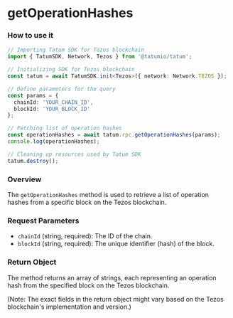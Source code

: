 # getOperationHashes

### How to use it

```typescript
// Importing Tatum SDK for Tezos blockchain
import { TatumSDK, Network, Tezos } from '@tatumio/tatum';

// Initializing SDK for Tezos blockchain
const tatum = await TatumSDK.init<Tezos>({ network: Network.TEZOS });

// Define parameters for the query
const params = {
  chainId: 'YOUR_CHAIN_ID',
  blockId: 'YOUR_BLOCK_ID'
};

// Fetching list of operation hashes
const operationHashes = await tatum.rpc.getOperationHashes(params);
console.log(operationHashes);

// Cleaning up resources used by Tatum SDK
tatum.destroy();
```

### Overview

The `getOperationHashes` method is used to retrieve a list of operation hashes from a specific block on the Tezos blockchain.

### Request Parameters

- `chainId` (string, required): The ID of the chain.
- `blockId` (string, required): The unique identifier (hash) of the block.

### Return Object

The method returns an array of strings, each representing an operation hash from the specified block on the Tezos blockchain.

(Note: The exact fields in the return object might vary based on the Tezos blockchain's implementation and version.)